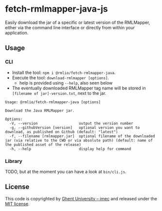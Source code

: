 # fetch-rmlmapper-java-js

Easily download the jar of a specific or latest version of the RMLMapper,
either via the command line interface or
directly from within your application.

## Usage

### CLI

- Install the tool: `npm i @rmlio/fetch-rmlmapper-java`.
- Execute the tool: `download-rmlmapper [options]`.
  - help is provided using `--help`, also seen below
- The eventually downloaded RMLMapper tag name will be stored in `[filename of jar]-version.txt`, next to the jar.

```
Usage: @rmlio/fetch-rmlmapper-java [options]

Download the Java RMLMapper jar.

Options:
  -V, --version                   output the version number
  -g, --githubVersion [version]   optional version you want to download, as published on Github (default: "latest")
  -f, --filename [rmlmapper.jar]  optional filename of the downloaded jar (via relative to the CWD or via absolute path) (default: name of the published asset of the release)
  -h, --help                      display help for command
```

### Library

TODO, but at the moment you can have a look at `bin/cli.js`.

## License

This code is copyrighted by [Ghent University – imec](http://idlab.ugent.be/) and released under the [MIT license](http://opensource.org/licenses/MIT).
